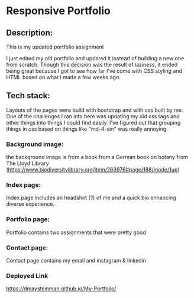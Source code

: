# Responsive Portfolio
## Description: 
This is my updated portfolio assignment

I just edited my old portfolio and updated it instead of building a new one from scratch. Though this decision was the result of laziness, it ended being great because I got to see how far I've come with CSS styling and HTML based on what I made a few weeks ago. 

## Tech stack: 
Layouts of the pages were build with bootstrap and with css built by me. One of the challenges I ran into here was updating my old css tags and other things into things I could find easily. I've figured out that grouping things in css based on things like "md-4-sm" was really annoying. 

### Background image: 
the background image is from a book from a German book on botany from The Lloyd Library (https://www.biodiversitylibrary.org/item/263976#page/188/mode/1up)

### Index page: 
Index page includes an headshot (?) of me and a quick bio enhancing diverse experience. 

### Portfolio page: 
Portfolio contains two assignments that were pretty good 

### Contact page: 
Contact page contains my email and instagram & linkedin 

### Deployed Link
https://dmaysteinman.github.io/My-Portfolio/